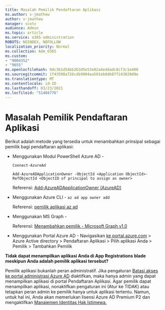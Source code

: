 ```yaml
---
title: Masalah Pemilik Pendaftaran Aplikasi
ms.author: v-jmathew
author: v-jmathew
manager: scotv
audience: Admin
ms.topic: article
ms.service: o365-administration
ROBOTS: NOINDEX, NOFOLLOW
localization_priority: Normal
ms.collection: Adm_O365
ms.custom:
- "9004352"
- "9655"
ms.openlocfilehash: 9dc3b1d54bb263d5e53e02a4e4dadc8cf3c1e400
ms.sourcegitcommit: 1f43598a726cdb9904aa501eb8db87f143020d9e
ms.translationtype: MT
ms.contentlocale: id-ID
ms.lasthandoff: 03/23/2021
ms.locfileid: "51404776"
---
```

# <a name="app-registration-owner-issues"></a>Masalah Pemilik Pendaftaran Aplikasi

Berikut adalah metode yang tersedia untuk menambahkan prinsipal sebagai pemilik bagi pendaftaran aplikasi:

- Menggunakan Modul PowerShell Azure AD -

    `Connect-AzureAd`

    `Add-AzureADApplicationOwner -ObjectId <Application ObjectId>-RefObjectId <ObjectID of principal to assign as owner>`

    Referensi: [Add-AzureADApplicationOwner (AzureAD)](https://docs.microsoft.com/powershell/module/azuread/add-azureadapplicationowner)
- Menggunakan Azure CLI - `az ad app owner add`

    Referensi: [pemilik aplikasi az ad](https://docs.microsoft.com/cli/azure/ad/app/owner)
- Menggunakan MS Graph -

    Referensi: [Menambahkan pemilik - Microsoft Graph v1.0](https://docs.microsoft.com/graph/api/application-post-owners)
- Menggunakan Portal Azure AD - Navigasikan [ke portal.azure.com](https://portal.azure.com/) > Azure Active directory > Pendaftaran Aplikasi > Pilih aplikasi Anda > Pemilik > Tambahkan Pemilik

**Tidak dapat menampilkan aplikasi Anda di App Registrations blade meskipun Anda adalah pemilik aplikasi tersebut?**

Pemilik aplikasi bukanlah peran administratif. Jika pengaturan [Batasi akses ke portal administrasi Azure AD](https://docs.microsoft.com/azure/active-directory/fundamentals/users-default-permissions) diaktifkan, maka hanya admin yang dapat menampilkan aplikasi di portal Pendaftaran Aplikasi. Agar pemilik dapat menampilkan aplikasi, nonaktifkan pengaturan ini (Atur ke TIDAK) atau tetapkan peran admin ke pemilik hanya untuk aplikasi tertentu. Namun, untuk hal ini, Anda akan memerlukan lisensi Azure AD Premium P2 dan mengaktifkan [Manajemen Identitas Hak Istimewa.](https://docs.microsoft.com/azure/active-directory/privileged-identity-management/pim-configure)
